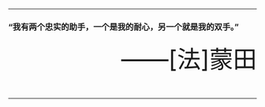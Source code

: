 
---
### “我有两个忠实的助手，一个是我的耐心，另一个就是我的双手。” <br>
<p align="right"><font size="20">——[法]蒙田<font></p>

---